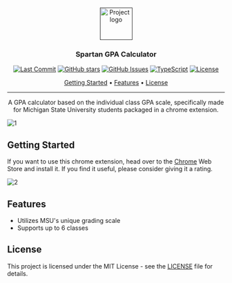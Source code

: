 <p align="center">
  <a href="" rel="noopener">
 <img width=75px height=75px src="https://user-images.githubusercontent.com/40510223/172290045-43a3af4b-e8b3-4162-b94b-a1e2a2130262.png" alt="Project logo"></a>
</p>

<h3 align="center">Spartan GPA Calculator</h3>

<div align="center">

  [![Last Commit](https://img.shields.io/github/last-commit/asecco/Spartan-GPA-Calculator)](https://github.com/asecco/Spartan-GPA-Calculator)
  [![GitHub stars](https://badgen.net/github/stars/asecco/Spartan-GPA-Calculator)](https://github.com/asecco/Spartan-GPA-Calculator/stargazers)
  [![GitHub Issues](https://img.shields.io/github/issues/asecco/Spartan-GPA-Calculator.svg)](https://github.com/asecco/Spartan-GPA-Calculator/issues)
  [![TypeScript](https://img.shields.io/badge/Made%20with-TypeScript-blue)](https://www.typescriptlang.org/)
  [![License](https://img.shields.io/badge/license-MIT-blue.svg)](/LICENSE)

</div>

<p align="center">
  <a href="#getting-started">Getting Started</a> •
  <a href="#features">Features</a> •
  <a href="#license">License</a>
</p>

---

<p align="center"> A GPA calculator based on the individual class GPA scale, specifically made for Michigan State University students packaged in a chrome extension.
    <br> 
</p>

![1](https://user-images.githubusercontent.com/40510223/172290630-c5313105-0a73-430f-8495-431e09478aa0.png)

## Getting Started
If you want to use this chrome extension, head over to the [Chrome](https://chrome.google.com/webstore/detail/spartan-gpa-calculator/fdaobippifgiaigkefmccocjgdhhkoph) Web Store and install it. If you find it useful, please consider giving it a rating.

![2](https://user-images.githubusercontent.com/40510223/172296830-5860bd90-dea4-4cf8-878d-ebe580e90cf3.png)

## Features
- Utilizes MSU's unique grading scale
- Supports up to 6 classes

## License
This project is licensed under the MIT License - see the [LICENSE](LICENSE) file for details.
